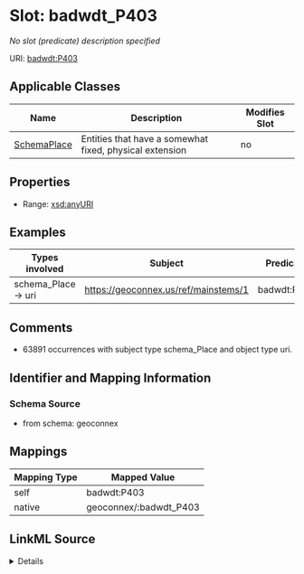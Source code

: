 

# Slot: badwdt_P403


_No slot (predicate) description specified_





URI: [badwdt:P403](https://www.wikidata.org/wiki/Property:P403)



<!-- no inheritance hierarchy -->





## Applicable Classes

| Name | Description | Modifies Slot |
| --- | --- | --- |
| [SchemaPlace](../classes/SchemaPlace.md) | Entities that have a somewhat fixed, physical extension |  no  |







## Properties

* Range: [xsd:anyURI](xsd:anyURI)






## Examples

| Types involved | Subject | Predicate | Object |
| --- | --- | --- | --- |
| schema_Place → uri | https://geoconnex.us/ref/mainstems/1 | badwdt:P403 | https://geoconnex.us/nhdplusv2/comid/15048261 |


## Comments

* 63891 occurrences with subject type schema_Place and object type uri.

## Identifier and Mapping Information







### Schema Source


* from schema: geoconnex




## Mappings

| Mapping Type | Mapped Value |
| ---  | ---  |
| self | badwdt:P403 |
| native | geoconnex/:badwdt_P403 |




## LinkML Source

<details>
```yaml
name: badwdt_P403
description: No slot (predicate) description specified
comments:
- 63891 occurrences with subject type schema_Place and object type uri.
examples:
- description: schema_Place → uri
  object:
    example_object: https://geoconnex.us/nhdplusv2/comid/15048261
    example_predicate: badwdt:P403
    example_subject: https://geoconnex.us/ref/mainstems/1
from_schema: geoconnex
rank: 1000
slot_uri: badwdt:P403
alias: badwdt_P403
domain_of:
- schema_Place
range: uri

```
</details>